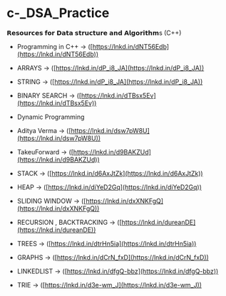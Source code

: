# c-_DSA_Practice

𝗥𝗲𝘀𝗼𝘂𝗿𝗰𝗲𝘀 𝗳𝗼𝗿 𝗗𝗮𝘁𝗮 𝘀𝘁𝗿𝘂𝗰𝘁𝘂𝗿𝗲 𝗮𝗻𝗱 𝗔𝗹𝗴𝗼𝗿𝗶𝘁𝗵𝗺s (C++)

- Programming in C++ -> ([https://lnkd.in/dNT56Edb](https://lnkd.in/dNT56Edb))
- ARRAYS -> ([https://lnkd.in/dP_i8_JA](https://lnkd.in/dP_i8_JA))

- STRING -> ([https://lnkd.in/dP_i8_JA](https://lnkd.in/dP_i8_JA))
- BINARY SEARCH -> ([https://lnkd.in/dTBsx5Ev](https://lnkd.in/dTBsx5Ev))
- Dynamic Programming
- Aditya Verma -> ([https://lnkd.in/dsw7pW8U](https://lnkd.in/dsw7pW8U))
- TakeuForward -> ([https://lnkd.in/d9BAKZUd](https://lnkd.in/d9BAKZUd))
- STACK -> ([https://lnkd.in/d6AxJtZk](https://lnkd.in/d6AxJtZk))
- HEAP -> ([https://lnkd.in/diYeD2Gq](https://lnkd.in/diYeD2Gq))
- SLIDING WINDOW -> ([https://lnkd.in/dxXNKFgQ](https://lnkd.in/dxXNKFgQ))
- RECURSION , BACKTRACKING -> ([https://lnkd.in/dureanDE](https://lnkd.in/dureanDE))
- TREES -> ([https://lnkd.in/dtrHn5ia](https://lnkd.in/dtrHn5ia))
- GRAPHS -> ([https://lnkd.in/dCrN_fxD](https://lnkd.in/dCrN_fxD))
- LINKEDLIST -> ([https://lnkd.in/dfgQ-bbz](https://lnkd.in/dfgQ-bbz))
- TRIE -> ([https://lnkd.in/d3e-wm_J](https://lnkd.in/d3e-wm_J))
